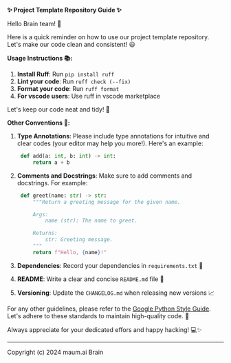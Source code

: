 **✨ Project Template Repository Guide ✨**

Hello Brain team! 👋

Here is a quick reminder on how to use our project template repository.
Let's make our code clean and consistent! 😃

**Usage Instructions 📚:**

1. **Install Ruff**: Run `pip install ruff`
2. **Lint your code**: Run `ruff check (--fix)`
3. **Format your code**: Run `ruff format`
4. **For vscode users**: Use ruff in vscode marketplace

Let's keep our code neat and tidy! 🧹

**Other Conventions 📝:**

1. **Type Annotations**: Please include type annotations for intuitive and clear codes (your editor may help you more!).
   Here's an example:

   ```python
    def add(a: int, b: int) -> int:
        return a + b
   ```

2. **Comments and Docstrings**: Make sure to add comments and docstrings.
   For example:

   ```python
    def greet(name: str) -> str:
        """Return a greeting message for the given name.

        Args:
            name (str): The name to greet.

        Returns:
            str: Greeting message.
        """
        return f"Hello, {name}!"
   ```

3. **Dependencies**: Record your dependencies in `requirements.txt` 📄

4. **README**: Write a clear and concise `README.md` file 📘

5. **Versioning**: Update the `CHANGELOG.md` when releasing new versions 📈

For any other guidelines, please refer to the [Google Python Style Guide](https://google.github.io/styleguide/pyguide.html).
Let's adhere to these standards to maintain high-quality code. 🙏

Always appreciate for your dedicated effors and happy hacking! 💻✨

---

Copyright (c) 2024 maum.ai Brain
